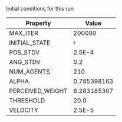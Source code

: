 Initial conditions for this run

| Property     | Value     |
|--------------|-----------|
|MAX_ITER|200000|
|INITIAL_STATE|r|
|POS_STDV|2.5E-4|
|ANG_STDV|0.2|
|NUM_AGENTS|210|
|ALPHA| 0.785398163|
|PERCEIVED_WEIGHT|6.283185307|
|THRESHOLD|20.0|
|VELOCITY|2.5E-5|